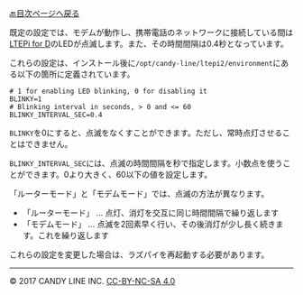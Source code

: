 [🔙目次ページへ戻る](README.md)

既定の設定では、モデムが動作し、携帯電話のネットワークに接続している間は[LTEPi for D](https://www.candy-line.io/製品一覧/ltepi-for-d/)のLEDが点滅します。また、その時間間隔は0.4秒となっています。

これらの設定は、インストール後に`/opt/candy-line/ltepi2/environment`にある以下の箇所に定義されています。

```
# 1 for enabling LED blinking, 0 for disabling it
BLINKY=1
# Blinking interval in seconds, > 0 and <= 60
BLINKY_INTERVAL_SEC=0.4
```

`BLINKY`を0にすると、点滅をなくすことができます。ただし、常時点灯させることはできません。

`BLINKY_INTERVAL_SEC`には、点滅の時間間隔を秒で指定します。小数点を使うことができます。0より大きく、60以下の値を設定します。

「ルーターモード」と「モデムモード」では、点滅の方法が異なります。

- 「ルーターモード」 ... 点灯、消灯を交互に同じ時間間隔で繰り返します
- 「モデムモード」 ... 点滅を2回素早く行い、その後消灯が少し長く続きます。これを繰り返します


これらの設定を変更した場合は、ラズパイを再起動する必要があります。

---
© 2017 CANDY LINE INC. [CC-BY-NC-SA 4.0](https://creativecommons.org/licenses/by-nc-sa/4.0/)
